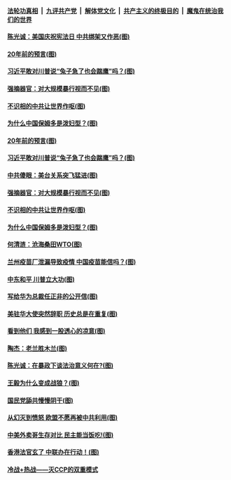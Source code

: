 

####  [法轮功真相](../../../../basic/blob/master/README.md?t=09190831) &nbsp;|&nbsp; [九评共产党](../../../../9ping.md/blob/master/README.md?t=09190831) &nbsp;|&nbsp; [解体党文化](../../../../jtdwh.md/blob/master/README.md?t=09190831)  &nbsp;|&nbsp; [共产主义的终极目的](../../../../gczydzjmd.md/blob/master/README.md?t=09190831) &nbsp;|&nbsp; [魔鬼在统治我们的世界](../../../../mgztzwmdsj.md/blob/master/README.md?t=09190831) 

#### [陈光诚：美国庆祝宪法日 中共绑架又作恶(图)](../pages/p4/946581.md?t=09190831) 

#### [20年前的预言(图)](../pages/p4/946568.md?t=09190831) 

#### [习近平敢对川普说“兔子急了也会踹鹰”吗？(图)](../pages/p4/946585.md?t=09190831) 

#### [强摘器官：对大规模暴行视而不见(图)](../pages/p4/946562.md?t=09190831) 

#### [不识相的中共让世界作呕(图)](../pages/p4/946463.md?t=09190831) 

#### [为什么中国保姆多是泼妇型？(图)](../pages/p4/946469.md?t=09190831) 

#### [20年前的预言(图)](../pages/p4/946568.md?t=09190831) 

#### [习近平敢对川普说“兔子急了也会踹鹰”吗？(图)](../pages/p4/946585.md?t=09190831) 

#### [中共傻眼：美台关系突飞猛进(图)](../pages/p4/946563.md?t=09190831) 

#### [强摘器官：对大规模暴行视而不见(图)](../pages/p4/946562.md?t=09190831) 

#### [不识相的中共让世界作呕(图)](../pages/p4/946463.md?t=09190831) 

#### [为什么中国保姆多是泼妇型？(图)](../pages/p4/946469.md?t=09190831) 

#### [何清涟：沧海桑田WTO(图)](../pages/p4/946462.md?t=09190831) 

#### [兰州疫苗厂泄漏导致疫情 中国疫苗能信吗？(图)](../pages/p4/946467.md?t=09190831) 

#### [中东和平 川普立大功(图)](../pages/p4/946476.md?t=09190831) 

#### [写给华为总裁任正非的公开信(图)](../pages/p4/946468.md?t=09190831) 

#### [美驻华大使突然辞职 历史总是在重复(图)](../pages/p4/946465.md?t=09190831) 

#### [看到他们 我感到一股透心的凉意(图)](../pages/p4/946396.md?t=09190831) 

#### [陶杰：老兰胜木兰(图)](../pages/p4/946392.md?t=09190831) 

#### [陈光诚：在暴政下谈法治意义何在?(图)](../pages/p4/946390.md?t=09190831) 

#### [王毅为什么变成战狼？(图)](../pages/p4/946389.md?t=09190831) 

#### [国民党舔共慢慢阴干(图)](../pages/p4/946387.md?t=09190831) 

#### [从幻灭到愤怒 欧盟不愿再被中共利用(图)](../pages/p4/946385.md?t=09190831) 

#### [中美外卖哥生存对比 民主能当饭吃!(图)](../pages/p4/946264.md?t=09190831) 

#### [香港法官玄了 中联办在行动！(图)](../pages/p4/946271.md?t=09190831) 

#### [冷战+热战——灭CCP的双重模式](../pages/p4/946280.md?t=09190831) 

